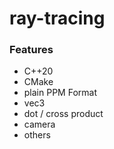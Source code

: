 # ray-tracing

### Features
* C++20
* CMake
* plain PPM Format
* vec3
* dot / cross product
* camera
* others
